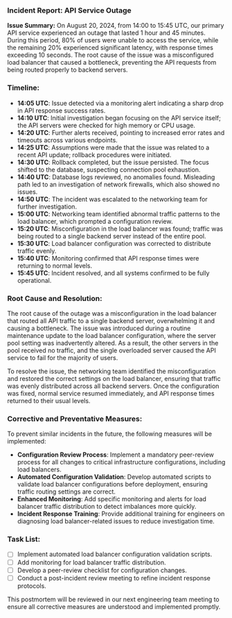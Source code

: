 ### Incident Report: API Service Outage

**Issue Summary:**
On August 20, 2024, from 14:00 to 15:45 UTC, our primary API service experienced an outage that lasted 1 hour and 45 minutes. During this period, 80% of users were unable to access the service, while the remaining 20% experienced significant latency, with response times exceeding 10 seconds. The root cause of the issue was a misconfigured load balancer that caused a bottleneck, preventing the API requests from being routed properly to backend servers.

### Timeline:

- **14:05 UTC**: Issue detected via a monitoring alert indicating a sharp drop in API response success rates.
- **14:10 UTC**: Initial investigation began focusing on the API service itself; the API servers were checked for high memory or CPU usage.
- **14:20 UTC**: Further alerts received, pointing to increased error rates and timeouts across various endpoints.
- **14:25 UTC**: Assumptions were made that the issue was related to a recent API update; rollback procedures were initiated.
- **14:30 UTC**: Rollback completed, but the issue persisted. The focus shifted to the database, suspecting connection pool exhaustion.
- **14:40 UTC**: Database logs reviewed, no anomalies found. Misleading path led to an investigation of network firewalls, which also showed no issues.
- **14:50 UTC**: The incident was escalated to the networking team for further investigation.
- **15:00 UTC**: Networking team identified abnormal traffic patterns to the load balancer, which prompted a configuration review.
- **15:20 UTC**: Misconfiguration in the load balancer was found; traffic was being routed to a single backend server instead of the entire pool.
- **15:30 UTC**: Load balancer configuration was corrected to distribute traffic evenly.
- **15:40 UTC**: Monitoring confirmed that API response times were returning to normal levels.
- **15:45 UTC**: Incident resolved, and all systems confirmed to be fully operational.

### Root Cause and Resolution:

The root cause of the outage was a misconfiguration in the load balancer that routed all API traffic to a single backend server, overwhelming it and causing a bottleneck. The issue was introduced during a routine maintenance update to the load balancer configuration, where the server pool setting was inadvertently altered. As a result, the other servers in the pool received no traffic, and the single overloaded server caused the API service to fail for the majority of users.

To resolve the issue, the networking team identified the misconfiguration and restored the correct settings on the load balancer, ensuring that traffic was evenly distributed across all backend servers. Once the configuration was fixed, normal service resumed immediately, and API response times returned to their usual levels.

### Corrective and Preventative Measures:

To prevent similar incidents in the future, the following measures will be implemented:

- **Configuration Review Process**: Implement a mandatory peer-review process for all changes to critical infrastructure configurations, including load balancers.
- **Automated Configuration Validation**: Develop automated scripts to validate load balancer configurations before deployment, ensuring traffic routing settings are correct.
- **Enhanced Monitoring**: Add specific monitoring and alerts for load balancer traffic distribution to detect imbalances more quickly.
- **Incident Response Training**: Provide additional training for engineers on diagnosing load balancer-related issues to reduce investigation time.

### Task List:
- [ ] Implement automated load balancer configuration validation scripts.
- [ ] Add monitoring for load balancer traffic distribution.
- [ ] Develop a peer-review checklist for configuration changes.
- [ ] Conduct a post-incident review meeting to refine incident response protocols. 

This postmortem will be reviewed in our next engineering team meeting to ensure all corrective measures are understood and implemented promptly.
